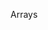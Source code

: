 Arrays
<!-- Assignment 1 -->
<!-- Write a function getDigits 
that receives a number as input and returns an array of its digits in the correct
order, from ones to tens to hundreds, etc.
For example: getDigits(754368) returns [8,6,3,4,5,7].
Note: index 0 is for the right most digit.
Write a function isPalindrome that receives an array of integers of any size and returns true if it is a
palindrome and false otherwise.
Reminder: A palindrome is a word, phrase, or sequence that reads the same backward and forward.
For example 1221, 173371, 89298 are all palindrome, but the number 1213 is not a palindrome.
Write a main function that receives as input a 6-digit number as a command-line argument and prints
true if it is a palindrome, and false otherwise.
For example, for the input "156445", the method prints false.
Bonus: write the main function in one line! -->

<!-- Assignment 2 -->
<!-- A deck of cards consists of four suits - "Clubs", "Diamonds", "Hearts" and "Spades", as well as 13 types
of cards: all numbers 2 – 10, "Jack", "Queen", "King", and "Ace"
Write a main function that randomly draws two cards and displays them to the user.
Example output
>>Run Assignmenttwo
6 of spades
Ace of Hearts -->